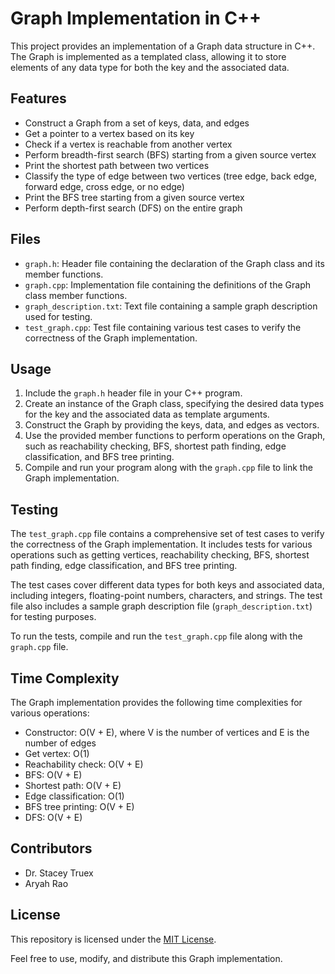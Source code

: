 # Graph Implementation in C++

This project provides an implementation of a Graph data structure in C++. The Graph is implemented as a templated class, allowing it to store elements of any data type for both the key and the associated data. 

## Features

- Construct a Graph from a set of keys, data, and edges
- Get a pointer to a vertex based on its key
- Check if a vertex is reachable from another vertex
- Perform breadth-first search (BFS) starting from a given source vertex
- Print the shortest path between two vertices
- Classify the type of edge between two vertices (tree edge, back edge, forward edge, cross edge, or no edge)
- Print the BFS tree starting from a given source vertex
- Perform depth-first search (DFS) on the entire graph

## Files

- `graph.h`: Header file containing the declaration of the Graph class and its member functions.
- `graph.cpp`: Implementation file containing the definitions of the Graph class member functions.
- `graph_description.txt`: Text file containing a sample graph description used for testing.
- `test_graph.cpp`: Test file containing various test cases to verify the correctness of the Graph implementation.

## Usage

1. Include the `graph.h` header file in your C++ program.
2. Create an instance of the Graph class, specifying the desired data types for the key and the associated data as template arguments.
3. Construct the Graph by providing the keys, data, and edges as vectors.
4. Use the provided member functions to perform operations on the Graph, such as reachability checking, BFS, shortest path finding, edge classification, and BFS tree printing.
5. Compile and run your program along with the `graph.cpp` file to link the Graph implementation.

## Testing

The `test_graph.cpp` file contains a comprehensive set of test cases to verify the correctness of the Graph implementation. It includes tests for various operations such as getting vertices, reachability checking, BFS, shortest path finding, edge classification, and BFS tree printing.

The test cases cover different data types for both keys and associated data, including integers, floating-point numbers, characters, and strings. The test file also includes a sample graph description file (`graph_description.txt`) for testing purposes.

To run the tests, compile and run the `test_graph.cpp` file along with the `graph.cpp` file.

## Time Complexity

The Graph implementation provides the following time complexities for various operations:

- Constructor: O(V + E), where V is the number of vertices and E is the number of edges
- Get vertex: O(1)
- Reachability check: O(V + E)
- BFS: O(V + E)
- Shortest path: O(V + E)
- Edge classification: O(1)
- BFS tree printing: O(V + E)
- DFS: O(V + E)

## Contributors

- Dr. Stacey Truex
- Aryah Rao

## License

This repository is licensed under the [MIT License](LICENSE).

Feel free to use, modify, and distribute this Graph implementation.
